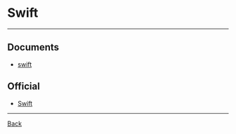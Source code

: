 # Swift

---

## Documents

- [swift](https://developer.apple.com/swift/)

## Official

- [Swift](https://www.swift.org/)

---

[Back](./readme.md)

